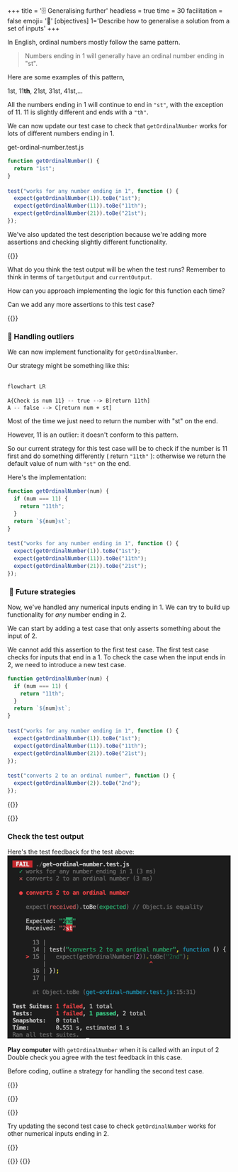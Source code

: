 +++
title = '🗄️ Generalising further'
headless = true
time = 30
facilitation = false
emoji= '🧩'
[objectives]
    1='Describe how to generalise a solution from a set of inputs'
+++

In English, ordinal numbers mostly follow the same pattern.

> Numbers ending in 1 will generally have an ordinal number ending in "st".

Here are some examples of this pattern,

1st, 11**th**, 21st, 31st, 41st,...

All the numbers ending in 1 will continue to end in `"st"`, with the exception of 11.
11 is slightly different and ends with a `"th"`.

We can now update our test case to check that `getOrdinalNumber` works for lots of different numbers ending in 1.

get-ordinal-number.test.js

```js {linenos=table,hl_lines=["5-9"],linenostart=1}
function getOrdinalNumber() {
  return "1st";
}

test("works for any number ending in 1", function () {
  expect(getOrdinalNumber(1)).toBe("1st");
  expect(getOrdinalNumber(11)).toBe("11th");
  expect(getOrdinalNumber(21)).toBe("21st");
});
```

We've also updated the test description because we're adding more assertions and checking slightly different functionality.

{{<note type="exercise" title="exercise">}}

What do you think the test output will be when the test runs? Remember to think in terms of `targetOutput` and `currentOutput`.

How can you approach implementing the logic for this function each time?

Can we add any more assertions to this test case?

{{</note>}}

### 🧰 Handling outliers

We can now implement functionality for `getOrdinalNumber`.

Our strategy might be something like this:

```mermaid

flowchart LR

A{Check is num 11} -- true --> B[return 11th]
A -- false --> C[return num + st]
```

Most of the time we just need to return the number with "st" on the end.

However, 11 is an outlier: it doesn't conform to this pattern.

So our current strategy for this test case will be to check if the number is 11 first and do something differently ( return `"11th"` ): otherwise we return the default value of num with `"st"` on the end.

Here's the implementation:

```js {linenos=table,hl_lines=["1-5"],linenostart=1}
function getOrdinalNumber(num) {
  if (num === 11) {
    return "11th";
  }
  return `${num}st`;
}

test("works for any number ending in 1", function () {
  expect(getOrdinalNumber(1)).toBe("1st");
  expect(getOrdinalNumber(11)).toBe("11th");
  expect(getOrdinalNumber(21)).toBe("21st");
});
```

###  🧭 Future strategies

Now, we've handled any numerical inputs ending in 1. We can try to build up functionality for _any_ number ending in 2.

We can start by adding a test case that only asserts something about the input of 2.

We cannot add this assertion to the first test case. The first test case checks for inputs that end in a 1.
To check the case when the input ends in 2, we need to introduce a new test case.

```js {linenos=table,hl_lines=["14-16"],linenostart=1}
function getOrdinalNumber(num) {
  if (num === 11) {
    return "11th";
  }
  return `${num}st`;
}

test("works for any number ending in 1", function () {
  expect(getOrdinalNumber(1)).toBe("1st");
  expect(getOrdinalNumber(11)).toBe("11th");
  expect(getOrdinalNumber(21)).toBe("21st");
});

test("converts 2 to an ordinal number", function () {
  expect(getOrdinalNumber(2)).toBe("2nd");
});
```

{{<tabs name="exercises">}}

{{<tab name="exercise 1">}}

### Check the test output

Here's the test feedback for the test above:
![second-case-fail](second-case-fail.png)

**Play computer** with `getOrdinalNumber` when it is called with an input of 2
Double check you agree with the test feedback in this case.

Before coding, outline a strategy for handling the second test case.

{{</tab>}}

{{<tab name="exercise 2">}}

{{<note type="exercise" title="Further assertions">}}

Try updating the second test case to check `getOrdinalNumber` works for other numerical inputs ending in 2.

{{</note>}}

{{</tab>}}
{{</tabs>}}
